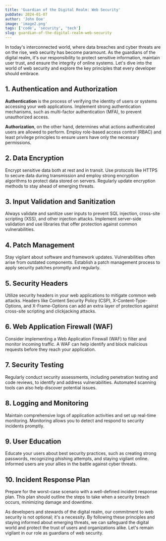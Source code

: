 ```yaml
---
title: 'Guardian of the Digital Realm: Web Security'
pubDate: 2024-01-07
author: 'John Doe'
image: 'image2.png'
tags: ['code', 'security', 'tech']
slug: guardian-of-the-digital-realm-web-security
---
```


In today's interconnected world, where data breaches and cyber threats are on the rise, web security has become paramount. As the guardians of the digital realm, it's our responsibility to protect sensitive information, maintain user trust, and ensure the integrity of online systems. Let's dive into the world of web security and explore the key principles that every developer should embrace.

## **1. Authentication and Authorization**

**Authentication** is the process of verifying the identity of users or systems accessing your web applications. Implement strong authentication mechanisms, such as multi-factor authentication (MFA), to prevent unauthorized access.

**Authorization**, on the other hand, determines what actions authenticated users are allowed to perform. Employ role-based access control (RBAC) and least privilege principles to ensure users have only the necessary permissions.

## **2. Data Encryption**

Encrypt sensitive data both at rest and in transit. Use protocols like HTTPS to secure data during transmission and employ strong encryption algorithms to protect data stored on servers. Regularly update encryption methods to stay ahead of emerging threats.

## **3. Input Validation and Sanitization**

Always validate and sanitize user inputs to prevent SQL injection, cross-site scripting (XSS), and other injection attacks. Implement server-side validation and use libraries that offer protection against common vulnerabilities.

## **4. Patch Management**

Stay vigilant about software and framework updates. Vulnerabilities often arise from outdated components. Establish a patch management process to apply security patches promptly and regularly.

## **5. Security Headers**

Utilize security headers in your web applications to mitigate common web attacks. Headers like Content Security Policy (CSP), X-Content-Type-Options, and X-Frame-Options can add an extra layer of protection against cross-site scripting and clickjacking attacks.

## **6. Web Application Firewall (WAF)**

Consider implementing a Web Application Firewall (WAF) to filter and monitor incoming traffic. A WAF can help identify and block malicious requests before they reach your application.

## **7. Security Testing**

Regularly conduct security assessments, including penetration testing and code reviews, to identify and address vulnerabilities. Automated scanning tools can also help discover potential issues.

## **8. Logging and Monitoring**

Maintain comprehensive logs of application activities and set up real-time monitoring. Monitoring allows you to detect and respond to security incidents promptly.

## **9. User Education**

Educate your users about best security practices, such as creating strong passwords, recognizing phishing attempts, and staying vigilant online. Informed users are your allies in the battle against cyber threats.

## **10. Incident Response Plan**

Prepare for the worst-case scenario with a well-defined incident response plan. This plan should outline the steps to take when a security breach occurs, minimizing damage and downtime.

As developers and stewards of the digital realm, our commitment to web security is not optional; it's a necessity. By following these principles and staying informed about emerging threats, we can safeguard the digital world and protect the trust of users and organizations alike. Let's remain vigilant in our role as guardians of web security.

